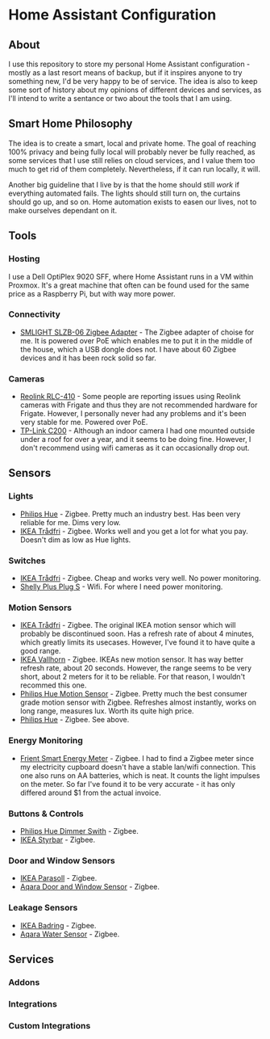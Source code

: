 # Home Assistant Configuration
## About
I use this repository to store my personal Home Assistant configuration - mostly as a last resort means of backup, but if it inspires anyone to try something new, I'd be very happy to be of service. The idea is also to keep some sort of history about my opinions of different devices and services, as I'll intend to write a sentance or two about the tools that I am using. 

## Smart Home Philosophy
The idea is to create a smart, local and private home. The goal of reaching 100% privacy and being fully local will probably never be fully reached, as some services that I use still relies on cloud services, and I value them too much to get rid of them completely. Nevertheless, if it can run locally, it will. 

Another big guideline that I live by is that the home should still *work* if everything automated fails. The lights should still turn on, the curtains should go up, and so on. Home automation exists to easen our lives, not to make ourselves dependant on it. 

## Tools
### Hosting
I use a Dell OptiPlex 9020 SFF, where Home Assistant runs in a VM within Proxmox. It's a great machine that often can be found used for the same price as a Raspberry Pi, but with way more power.

### Connectivity
- [SMLIGHT SLZB-06 Zigbee Adapter](https://smlight.tech/product/slzb-06/) - The Zigbee adapter of choise for me. It is powered over PoE which enables me to put it in the middle of the house, which a USB dongle does not. I have about 60 Zigbee devices and it has been rock solid so far.

### Cameras
- [Reolink RLC-410](https://reolink.com/product/rlc-410/) - Some people are reporting issues using Reolink cameras with Frigate and thus they are not recommended hardware for Frigate. However, I personally never had any problems and it's been very stable for me. Powered over PoE.
- [TP-Link C200](https://www.tp-link.com/se/home-networking/cloud-camera/tapo-c200/) - Although an indoor camera I had one mounted outside under a roof for over a year, and it seems to be doing fine. However, I don't recommend using wifi cameras as it can occasionally drop out.

## Sensors
### Lights
- [Philips Hue](https://www.philips-hue.com/sv-se/products/smart-light-bulbs) - Zigbee. Pretty much an industry best. Has been very reliable for me. Dims very low.
- [IKEA Trådfri](https://www.ikea.com/se/sv/cat/smarta-led-lampor-36813/) - Zigbee. Works well and you get a lot for what you pay. Doesn't dim as low as Hue lights.
### Switches
- [IKEA Trådfri](https://www.ikea.com/se/sv/p/tradfri-tradloest-uttag-smart-90356166/) - Zigbee. Cheap and works very well. No power monitoring.
- [Shelly Plus Plug S](https://www.shelly.com/en/products/shop/shelly-plus-plug-s) - Wifi. For where I need power monitoring.
### Motion Sensors
- [IKEA Trådfri](https://www.ikea.com/se/sv/p/tradfri-tradloes-roerelsesensor-vit-70429913) - Zigbee. The original IKEA motion sensor which will probably be discontinued soon. Has a refresh rate of about 4 minutes, which greatly limits its usecases. However, I've found it to have quite a good range. 
- [IKEA Vallhorn](https://www.ikea.com/se/sv/p/vallhorn-tradloes-roerelsesensor-smart-vit-90504341/) - Zigbee. IKEAs new motion sensor. It has way better refresh rate, about 20 seconds. However, the range seems to be very short, about 2 meters for it to be reliable. For that reason, I wouldn't recommed this one.
- [Philips Hue Motion Sensor](https://www.philips-hue.com/sv-se/p/hue-hue-motion-sensor/8719514342125) - Zigbee. Pretty much the best consumer grade motion sensor with Zigbee. Refreshes almost instantly, works on long range, measures lux. Worth its quite high price.
- [Philips Hue](https://www.philips-hue.com/sv-se/p/hue-utomhussensor/8719514342262) - Zigbee. See above.
### Energy Monitoring
- [Frient Smart Energy Meter](https://www.kjell.com/se/produkter/smarta-hem/smarta-sensorer/smarta-energimatare/frient-smart-energimatare-for-elcentral-p52023) - Zigbee. I had to find a Zigbee meter since my electricity cupboard doesn't have a stable lan/wifi connection. This one also runs on AA batteries, which is neat. It counts the light impulses on the meter. So far I've found it to be very accurate - it has only differed around $1 from the actual invoice.
### Buttons & Controls
- [Philips Hue Dimmer Swith](https://www.philips-hue.com/sv-se/p/hue-dimmer-switch/8719514274617#overview) - Zigbee.
- [IKEA Styrbar](https://www.ikea.com/se/sv/p/styrbar-fjaerrkontroll-smart-rostfritt-stal-10435224/) - Zigbee.
### Door and Window Sensors
- [IKEA Parasoll](https://www.ikea.com/se/sv/p/parasoll-doerr-foenstersensor-smart-vit-80504308/) - Zigbee.
- [Aqara Door and Window Sensor](https://www.aqara.com/en/product/door-and-window-sensor/) - Zigbee.
### Leakage Sensors
- [IKEA Badring](https://www.ikea.com/se/en/p/badring-water-leakage-sensor-smart-60504352/) - Zigbee.
- [Aqara Water Sensor](https://www.aqara.com/en/product/water-sensor/) - Zigbee.


## Services
### Addons
### Integrations
### Custom Integrations

